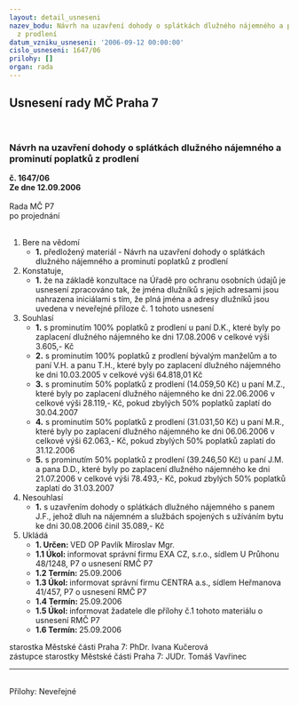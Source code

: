 ```yaml
---
layout: detail_usneseni
nazev_bodu: Návrh na uzavření dohody o splátkách dlužného nájemného a prominutí poplatků
  z prodlení
datum_vzniku_usneseni: '2006-09-12 00:00:00'
cislo_usneseni: 1647/06
prilohy: []
organ: rada
---
```

<div id="ucUsn_pList" class="usn">
	<span><h2>Usnesení rady MČ Praha 7 </h2>
<br></span><div class="standBody">
<span><h3>Návrh na uzavření dohody o splátkách dlužného nájemného a prominutí poplatků z prodlení</h3></span><div class="center">
		<strong>č. 1647/06</strong><br>
	</div>
<div class="center">
		<strong>Ze dne 12.09.2006</strong><br><br>
	</div>Rada MČ P7<br> po projednání<br><br><ol>
<li>Bere na vědomí<ul><li>
<strong>1.</strong> předložený materiál - Návrh na uzavření dohody o splátkách dlužného nájemného a prominutí poplatků z prodlení</li></ul>
</li>
<li>Konstatuje,<ul><li>
<strong>1.</strong> že na základě konzultace na Úřadě pro ochranu osobních údajů je usnesení zpracováno tak, že jména dlužníků s jejich adresami jsou nahrazena iniciálami s tím, že plná jména a adresy dlužníků jsou uvedena v neveřejné příloze č. 1 tohoto usnesení </li></ul>
</li>
<li>Souhlasí<ul>
<li>
<strong>1.</strong> s prominutím 100% poplatků z prodlení u paní D.K., které byly po zaplacení dlužného nájemného ke dni 17.08.2006 v celkové výši  3.605,- Kč</li>
<li>
<strong>2.</strong> s prominutím 100% poplatků z prodlení bývalým manželům a to paní V.H. a panu T.H., které byly po zaplacení dlužného nájemného ke dni 10.03.2005 v celkové výši  64.818,01 Kč</li>
<li>
<strong>3.</strong> s prominutím 50% poplatků z prodlení (14.059,50 Kč) u paní M.Z., které byly po zaplacení dlužného nájemného ke dni 22.06.2006 v celkové výši 28.119,- Kč, pokud zbylých 50% poplatků zaplatí  do 30.04.2007</li>
<li>
<strong>4.</strong> s prominutím 50% poplatků z prodlení (31.031,50 Kč) u paní M.R., které byly po zaplacení dlužného nájemného ke dni 06.06.2006 v celkové výši 62.063,- Kč, pokud zbylých 50% poplatků zaplatí  do 31.12.2006</li>
<li>
<strong>5.</strong> s prominutím 50% poplatků z prodlení (39.246,50 Kč) u paní  J.M. a pana D.D., které byly  po zaplacení dlužného nájemného ke dni 21.07.2006 v celkové výši 78.493,- Kč, pokud zbylých 50% poplatků zaplatí  do 31.03.2007</li>
</ul>
</li>
<li>Nesouhlasí<ul><li>
<strong>1.</strong> s uzavřením dohody o splátkách dlužného nájemného s panem J.F., jehož dluh    na nájemném a službách spojených s užíváním bytu  ke dni  30.08.2006 činil 35.089,- Kč</li></ul>
</li>
<li>Ukládá<ul>
<li>
<strong>1. Určen: </strong>VED OP Pavlík Miroslav Mgr.</li>
<li>
<strong>1.1 Úkol: </strong>informovat správní firmu EXA CZ, s.r.o., sídlem U Průhonu 48/1248, P7 o usnesení RMČ P7</li>
<li>
<strong>1.2 Termín: </strong>25.09.2006</li>
<li>
<strong>1.3 Úkol: </strong>informovat správní firmu CENTRA a.s., sídlem Heřmanova 41/457, P7 o usnesení RMČ P7</li>
<li>
<strong>1.4 Termín: </strong>25.09.2006</li>
<li>
<strong>1.5 Úkol: </strong>informovat žadatele dle přílohy č.1 tohoto materiálu o usnesení RMČ P7</li>
<li>
<strong>1.6 Termín: </strong>25.09.2006</li>
</ul>
</li>
</ol>starostka Městské části Praha 7: PhDr. Ivana Kučerová<br>zástupce starostky Městské části Praha 7: JUDr. Tomáš Vavřinec <hr>
<br>Přílohy: Neveřejné</div>
</div>
